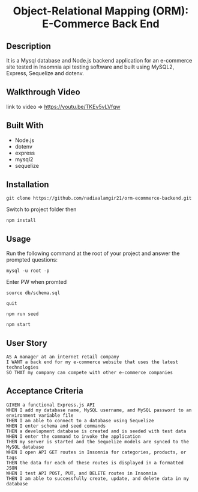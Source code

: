 
<h1 align="center">Object-Relational Mapping (ORM): E-Commerce Back End</h1>
  
## Description

It is a Mysql database and Node.js backend application for an e-commerce site tested in Insomnia api testing software and built using MySQL2, Express, Sequelize and dotenv.


## Walkthrough Video 
link to video => https://youtu.be/TKEv5vLVfqw


## Built With

* Node.js
* dotenv
* express
* mysql2
* sequelize



## Installation
    
`git clone https://github.com/nadiaalamgir21/orm-ecommerce-backend.git`

Switch to project folder then

`npm install`
  
## Usage

Run the following command at the root of your project and answer the prompted questions:

`mysql -u root -p`

Enter PW when promted

`source db/schema.sql`

`quit`

`npm run seed`
  
`npm start`


## User Story
  
```
AS A manager at an internet retail company
I WANT a back end for my e-commerce website that uses the latest technologies
SO THAT my company can compete with other e-commerce companies
```
  
## Acceptance Criteria
  
``` 
GIVEN a functional Express.js API
WHEN I add my database name, MySQL username, and MySQL password to an environment variable file
THEN I am able to connect to a database using Sequelize
WHEN I enter schema and seed commands
THEN a development database is created and is seeded with test data
WHEN I enter the command to invoke the application
THEN my server is started and the Sequelize models are synced to the MySQL database
WHEN I open API GET routes in Insomnia for categories, products, or tags
THEN the data for each of these routes is displayed in a formatted JSON
WHEN I test API POST, PUT, and DELETE routes in Insomnia
THEN I am able to successfully create, update, and delete data in my database
```
  

